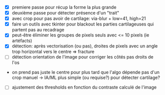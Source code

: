 - [x] premiere passe pour récup la forme la plus grande
- [x] deuxième passe pour détecter présence d'un "trait"
- [x] avec crop pour pas avoir de cartilage: via-blur + low=41, high=21
- [x] faire un outils avec tkinter pour blackout les parties cartilageuses qui partent pas au recadrage
- [x] peut-être éliminer les groupes de pixels seuls avec <= 10 pixels (ie artéfacts)
- [x] détection: après vectorisation (ou pas), droites de pixels avec un angle trop horizontal vers le centre => fracture
- [ ] détection orientation de l'image pour corriger les côtés pas droits de l'os
- on prend pas juste le centre pour plus tard que l'algo dépende pas d'un crop manuel -> IA/ML plus simple (ou requise?) pour détecter cartilage?
- [ ] ajustement des thresholds en fonction du contraste calculé de l'image
